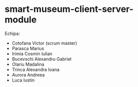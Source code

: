 # smart-museum-client-server-module
Echipa: 
- Cotofana Victor (scrum master)
- Parasca Marius
- Irimia Cosmin Iulian
- Bucevschi Alexandru Gabriel
- Olariu Madalina
- Trinca Alexandra Ioana
- Aurora Andreea
- Luca Iustin
